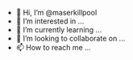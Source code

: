 - 👋 Hi, I’m @maserkillpool
- 👀 I’m interested in ...
- 🌱 I’m currently learning ...
- 💞️ I’m looking to collaborate on ...
- 📫 How to reach me ...

<!---
maserkillpool/maserkillpool is a ✨ special ✨ repository because its `README.md` (this file) appears on your GitHub profile.
You can click the Preview link to take a look at your changes.
--->
